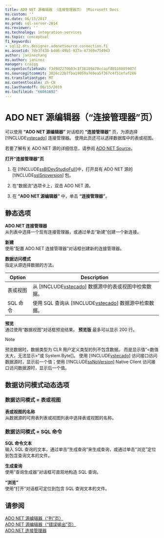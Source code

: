 ```yaml
---
title: ADO NET 源编辑器 （连接管理器页） |Microsoft Docs
ms.custom: ''
ms.date: 06/13/2017
ms.prod: sql-server-2014
ms.reviewer: ''
ms.technology: integration-services
ms.topic: conceptual
f1_keywords:
- sql12.dts.designer.adonetsource.connection.f1
ms.assetid: 7de3f438-bdd6-49b5-937a-47369e754943
author: janinezhang
ms.author: janinez
manager: craigg
ms.openlocfilehash: f3d9d2270603c3f38189478ccaaf48510085907f
ms.sourcegitcommit: 3026c22b7fba19059a769ea5f367c4f51efaf286
ms.translationtype: MT
ms.contentlocale: zh-CN
ms.lasthandoff: 06/15/2019
ms.locfileid: "66061692"
---
```

# <a name="ado-net-source-editor-connection-manager-page"></a>ADO NET 源编辑器（“连接管理器”页）
  可以使用 **“ADO NET 源编辑器”** 对话框的 **“连接管理器”** 页，为源选择 [!INCLUDE[vstecado](../includes/vstecado-md.md)] 连接管理器。 使用此页还可以选择数据库中的表或视图。  
  
 若要了解有关 ADO NET 源的详细信息，请参阅 [ADO NET Source](data-flow/ado-net-source.md)。  
  
 **打开“连接管理器”页**  
  
1.  在 [!INCLUDE[ssBIDevStudioFull](../includes/ssbidevstudiofull-md.md)]中，打开具有 ADO NET 源的 [!INCLUDE[ssISnoversion](../includes/ssisnoversion-md.md)] 包。  
  
2.  在“数据流”选项卡上，双击 ADO NET 源。  
  
3.  在 **“ADO NET 源编辑器”** 中，单击 **“连接管理器”**。  
  
## <a name="static-options"></a>静态选项  
 **ADO.NET 连接管理器**  
 从列表中选择一个现有连接管理器，或通过单击“新建”创建一个新连接。  
  
 **新建**  
 使用“配置 ADO.NET 连接管理器”对话框创建新的连接管理器。  
  
 **数据访问模式**  
 指定从源选择数据的方法。  
  
|Option|Description|  
|------------|-----------------|  
|表或视图|从 [!INCLUDE[vstecado](../includes/vstecado-md.md)] 数据源中的表或视图中检索数据。|  
|SQL 命令|使用 SQL 查询从 [!INCLUDE[vstecado](../includes/vstecado-md.md)] 数据源中检索数据。|  
  
 **预览**  
 通过使用“数据视图”对话框预览结果。 **预览版** 最多可以显示 200 行。  
  
> [!NOTE]  
>  预览数据时，数据类型为 CLR 用户定义类型的列不包含数据。 而是显示值“\<数值太大，无法显示>”或 System.Byte[]。 使用 [!INCLUDE[vstecado](../includes/vstecado-md.md)] 访问接口访问数据源时，显示前一个值；使用 [!INCLUDE[ssNoVersion](../includes/ssnoversion-md.md)] Native Client 访问接口访问数据源时，显示后一个值。  
  
## <a name="data-access-mode-dynamic-options"></a>数据访问模式动态选项  
  
### <a name="data-access-mode--table-or-view"></a>数据访问模式 = 表或视图  
 **表或视图的名称**  
 从数据源的可用表列表或视图列表中选择表或视图的名称。  
  
### <a name="data-access-mode--sql-command"></a>数据访问模式 = SQL 命令  
 **SQL 命令文本**  
 输入 SQL 查询的文本，通过单击“生成查询”来生成查询，或通过单击“浏览”定位到包含查询文本的文件。  
  
 **生成查询**  
 使用“查询生成器”对话框可直观地构造 SQL 查询。  
  
 **“浏览”**  
 使用“打开”对话框可定位到包含 SQL 查询文本的文件。  
  
## <a name="see-also"></a>请参阅  
 [ADO NET 源编辑器（“列”页）](../../2014/integration-services/ado-net-source-editor-columns-page.md)   
 [ADO NET 源编辑器（“错误输出”页）](../../2014/integration-services/ado-net-source-editor-error-output-page.md)   
 [ADO.NET 连接管理器](connection-manager/ado-net-connection-manager.md)  
  
  
